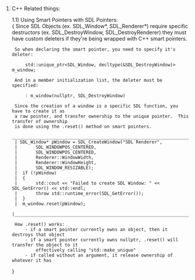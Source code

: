 
1. C++ Related things:
	
	1.1) Using Smart Pointers with SDL Pointers:		{
		Since SDL Objects (ex. SDL_Window*, SDL_Renderer*) require specific destructors (ex. SDL_DestroyWindow, SDL_DestroyRenderer)
		they must have custom deleters if they're being wrapped with C++ smart pointers.
		
		So when declaring the smart pointer, you need to specify it's deleter:
			
			std::unique_ptr<SDL_Window, decltype(&SDL_DestroyWindow)> m_window;

		And in a member initialization list, the deleter must be specified:
			
			: m_window(nullptr, SDL_DestroyWindow)

		Since the creation of a window is a specific SDL function, you have to create it as 
		a raw pointer, and transfer ownership to the unique pointer.  This transfer of ownership 
		is done using the .reset() method on smart pointers.
		_____________________________________________________________________________________
		| SDL_Window* pWindow = SDL_CreateWindow("SDL Renderer",
		|  		SDL_WINDOWPOS_CENTERED,
		|  		SDL_WINDOWPOS_CENTERED,
		|  		Renderer::WindowWidth,
		|  		Renderer::WindowHeight,
		|  		SDL_WINDOW_RESIZABLE);
		|  if (!pWindow)
		|  {
		|  		std::cout << "Failed to create SDL Window: " << SDL_GetError() << std::endl;
		|		throw std::runtime_error(SDL_GetError());
		|  }
		|  m_window.reset(pWindow);
		|____________________________________________________________________________________

		How .reset() works:
			- if a smart pointer currently owns an object, then it destroys that object
			- if a smart pointer currently owns nullptr, .reset() will transfer the object to it
				effectively calling "std::make_unique"
			- if called without an argument, it release ownership of whatever it has
	}
